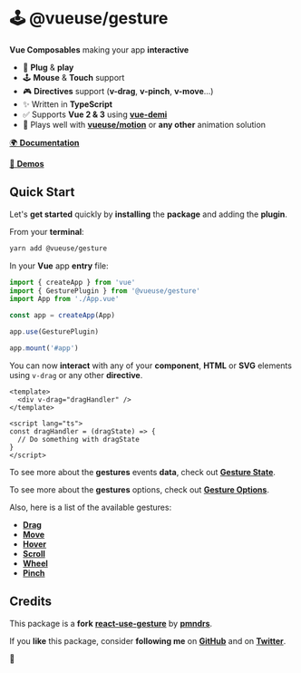 # 🕹 @vueuse/gesture

**Vue Composables** making your app **interactive**

- 🚀 **Plug** & **play**
- 🕹 **Mouse** & **Touch** support
- 🎮 **Directives** support (**v-drag**, **v-pinch**, **v-move**...)
- ✨ Written in **TypeScript**
- ✅ Supports **Vue 2 & 3** using [**vue-demi**](https://github.com/antfu/vue-demi)
- 🤹 Plays well with [**vueuse/motion**](https://github.com/vueuse/motion) or **any other** animation solution

[🌍 **Documentation**](https://gesture.vueuse.org)

[👀 **Demos**](https://vueuse-gesture-demo.netlify.app)

## Quick Start

Let's **get started** quickly by **installing** the **package** and adding the **plugin**.

From your **terminal**:

```bash
yarn add @vueuse/gesture
```

In your **Vue** app **entry** file:

```javascript
import { createApp } from 'vue'
import { GesturePlugin } from '@vueuse/gesture'
import App from './App.vue'

const app = createApp(App)

app.use(GesturePlugin)

app.mount('#app')
```

You can now **interact** with any of your **component**, **HTML** or **SVG** elements using `v-drag` or any other **directive**.

```vue
<template>
  <div v-drag="dragHandler" />
</template>

<script lang="ts">
const dragHandler = (dragState) => {
  // Do something with dragState
}
</script>
```

To see more about the **gestures** events **data**, check out [**Gesture State**](https://gesture.vueuse.org/gesture-state.html).

To see more about the **gestures** options, check out [**Gesture Options**](https://gesture.vueuse.org/gesture-options.html).

Also, here is a list of the available gestures:

- [**Drag**](https://gesture.vueuse.org/use-drag.html)
- [**Move**](https://gesture.vueuse.org/use-move.html)
- [**Hover**](https://gesture.vueuse.org/use-hover.html)
- [**Scroll**](https://gesture.vueuse.org/use-scroll.html)
- [**Wheel**](https://gesture.vueuse.org/use-wheel.html)
- [**Pinch**](https://gesture.vueuse.org/use-pinch.html)

## Credits

This package is a **fork** [**react-use-gesture**](https://github.com/pmndrs/react-use-gesture) by [**pmndrs**](https://github.com/pmndrs).

If you **like** this package, consider **following me** on [**GitHub**](https://github.com/Tahul) and on [**Twitter**](https://twitter.com/yaeeelglx).

👋
